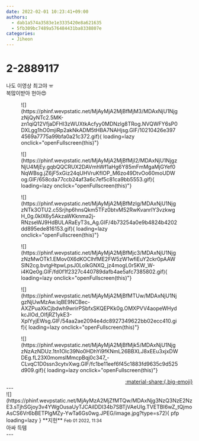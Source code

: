 ```yaml
---
date: 2022-02-01 10:23:41+09:00
authors:
  - dab1a574a3583e1e3335420e8a621635
  - 5fb309bc7489a576484431ba8338807e
categories:
  - Jiheon
---
```


# 2-2889117

<div class="post-container" markdown="1">
<div class="content-container md-sidebar__scrollwrap" markdown="1">

나도 이영상 최고야 ㅠ<br>복많이받아 헌아😍
<figure markdown="1">
![](https://phinf.wevpstatic.net/MjAyMjA2MjBfMjM3/MDAxNjU1NjgzNjQyNTc2.5MK-zn1qiQ12VfjaDFHI3zWUXtkAcfyy0MDNzlg8TRog.NVQWFY6sP0DXLgg1hO0mjiRp2akNkADM5tHBA7NAHjsg.GIF/10210426e3974569a7775a99bfa0a21c372.gif){ loading=lazy onclick="openFullscreen(this)"}
</figure>

<figure markdown="1">
![](https://phinf.wevpstatic.net/MjAyMjA2MjBfMjI2/MDAxNjU1NjgzNjU4MjEy.gqbQQCRUX2DAVmhWf1aHg6Y85mFmMgaMjGYef0NqWBsg.jZ6jF5xGiz24qUHVruKfIOP_M6zo49DtvOo60moUDWog.GIF/658cda77ccb24af3a6c7ef5c81ca9bb5553.gif){ loading=lazy onclick="openFullscreen(this)"}
</figure>

<figure markdown="1">
![](https://phinf.wevpstatic.net/MjAyMjA2MjBfMzIg/MDAxNjU1NjgzNTk3OTU2.c5Srjhp6hnsQkm5TFz0btvM52RwKvanrlY3vzkwgH_0g.0klX6y5AkzaWKknma2j-RNzseWJ9HdBULARaEyT3s_Ag.GIF/4b73254a0e9b4824b4202dd895ede816153.gif){ loading=lazy onclick="openFullscreen(this)"}
</figure>

<figure markdown="1">
![](https://phinf.wevpstatic.net/MjAyMjA2MjBfMjc3/MDAxNjU1NjgzNzMwOTk1.EMov0X6dKOClhfME2FW5zW1wfiEuY2ckr0pAAWSlN2cg.bvtgHtpwLpsJ0LolkGNXQ_jz4mogL0r5KW_W-i4KQe0g.GIF/fd0f1f2327c440789dafb4ae5afc7385802.gif){ loading=lazy onclick="openFullscreen(this)"}
</figure>

<figure markdown="1">
![](https://phinf.wevpstatic.net/MjAyMjA2MjBfMTUw/MDAxNjU1NjgzNjUwMzAw.lqBE9NCBec-AXZPuaXkCjbdwh9wrirPSbfxSKQEPKk0g.OMXPVV4aopeWHydkcJlOd_OlfjRZ1ykE3-XplYyjEWsg.GIF/54aa2ae2094e4dc8927349622bb02ecc410.gif){ loading=lazy onclick="openFullscreen(this)"}
</figure>

<figure markdown="1">
![](https://phinf.wevpstatic.net/MjAyMjA2MjBfMjk5/MDAxNjU1NjgzNzAzNDUz.1tn1Olc39No0HDhYi9fKNmL26BBXLJ8xEEu3xjxDWDEg.fL23X0momslMmcpBqj0c347_-CLvqC1D0ssn3cytvXwg.GIF/fc1be11eef6f45c1883fd9635c9d525d909.gif){ loading=lazy onclick="openFullscreen(this)"}
</figure>


</div>
</div>

<div style="text-align: right;" markdown="1">
<a href="https://weverse.io/fromis9/fanpost/2-2889117" style="text-align: right;">:material-share:{.big-emoji}</a>
</div>
---

<div class="comments-container md-sidebar__scrollwrap" markdown="1">
<div class="comment" markdown="1">
<div class='id-container' markdown="1">
![](https://phinf.wevpstatic.net/MjAyMzA2MjZfMTQw/MDAxNjg3NzQ3NzE2NzE3.sTjhSGjoy3v4YWgOusaUyTJCAiIDDI34b7SBTjVAeUIg.TVETBI6wZ_tQjmoAsCS6Vr6bBETPlgMZy-YwTa6Gs0wg.JPEG/image.jpg?type=s72){ pfp loading=lazy }
**<span class="artist">지헌</span>** <small>Feb 01 2022, 11:34</small><br>
</div>
<div class='comment-body' markdown="1">
아싸 득템
</div>
</div>
</div>
---

